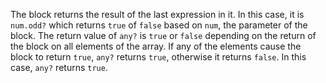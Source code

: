 The block returns the result of the last expression in it. In this case, it is 
`num.odd?` which returns `true` of `false` based on `num`, the parameter of the block. 
The return value of `any?` is `true` or `false` depending on the return of the block 
on all elements of the array. If any of the elements cause the block to return 
`true`, `any?` returns `true`, otherwise it returns `false`. In this case, `any?` 
returns `true`.
